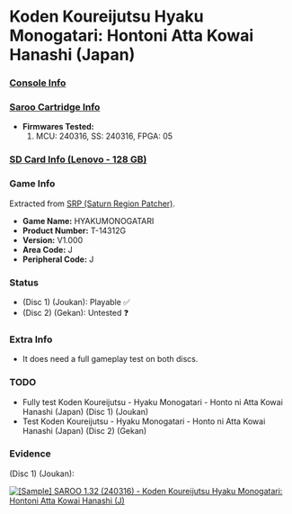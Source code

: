 # Koden Koureijutsu Hyaku Monogatari: Hontoni Atta Kowai Hanashi (Japan)

### [Console Info](../../../../Info/Consoles/VA13/README.md)

### [Saroo Cartridge Info](../../../../Info/Cartridges/RetroGameParadiseStore/1.32F/README.md)

- <b>Firmwares Tested:</b>
  1. MCU: 240316, SS: 240316, FPGA: 05

### [SD Card Info (Lenovo - 128 GB)](../../../../Info/SdCards/Lenovo/128GB/fat32/README.md)

### Game Info

Extracted from [SRP (Saturn Region Patcher)](https://segaxtreme.net/resources/saturn-region-patcher.81/download).

- <b>Game Name:</b> HYAKUMONOGATARI
- <b>Product Number:</b> T-14312G
- <b>Version:</b> V1.000
- <b>Area Code:</b> J
- <b>Peripheral Code:</b> J

### Status

- (Disc 1) (Joukan): Playable :white_check_mark:
- (Disc 2) (Gekan): Untested :question:

### Extra Info

- It does need a full gameplay test on both discs.

### TODO

- Fully test Koden Koureijutsu - Hyaku Monogatari - Honto ni Atta Kowai Hanashi (Japan) (Disc 1) (Joukan)
- Test Koden Koureijutsu - Hyaku Monogatari - Honto ni Atta Kowai Hanashi (Japan) (Disc 2) (Gekan)

### Evidence

(Disc 1) (Joukan):

[![[Sample] SAROO 1.32 (240316) - Koden Koureijutsu Hyaku Monogatari: Hontoni Atta Kowai Hanashi (J)](https://img.youtube.com/vi/_ycpkOiqvw4/0.jpg)](https://www.youtube.com/watch?v=_ycpkOiqvw4)
